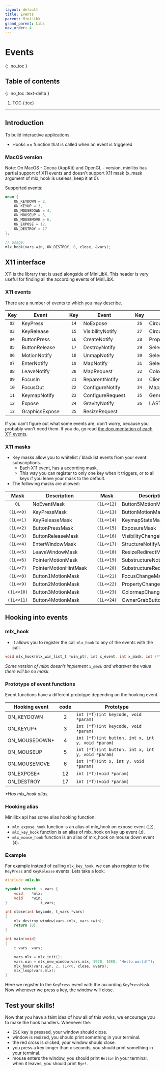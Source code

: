 ```yaml
---
layout: default
title: Events
parent: MiniLibX
grand_parent: Libs
nav_order: 4
---
```


# Events
{: .no_toc }

## Table of contents
{: .no_toc .text-delta }

1. TOC
{:toc}

---

## Introduction

To build interactive applications.

- Hooks == function that is called when an event is triggered

### MacOS version

Note: On MacOS - Cocoa (AppKit) and OpenGL - version, minilibx has partial support of X11 events and doesn't support X11 mask (x_mask argument of mlx_hook is useless, keep it at 0).

Supported events:
  
```c
enum {
	ON_KEYDOWN = 2,
	ON_KEYUP = 3,
	ON_MOUSEDOWN = 4,
	ON_MOUSEUP = 5,
	ON_MOUSEMOVE = 6,
	ON_EXPOSE = 12,
	ON_DESTROY = 17
};

// usage:
mlx_hook(vars.win, ON_DESTROY, 0, close, &vars);
```

## X11 interface

X11 is the library that is used alongside of MiniLibX. This header is very useful for finding all the according events of MiniLibX.

### X11 events

There are a number of events to which you may describe.

| Key  | Event         | | Key  | Event            | | Key  | Event            |
| :--: | ------------- |-| :--: | ---------------- |-| :--: | ---------------- |
| `02` | KeyPress      | | `14` | NoExpose         | | `26` | CirculateNotify  | 
| `03` | KeyRelease    | | `15` | VisibilityNotify | | `27` | CirculateRequest | 
| `04` | ButtonPress   | | `16` | CreateNotify     | | `28` | PropertyNotify   |
| `05` | ButtonRelease | | `17` | DestroyNotify    | | `29` | SelectionClear   |
| `06` | MotionNotify  | | `18` | UnmapNotify      | | `30` | SelectionRequest |
| `07` | EnterNotify   | | `19` | MapNotify        | | `31` | SelectionNotify  |
| `08` | LeaveNotify   | | `20` | MapRequest       | | `32` | ColormapNotify   |
| `09` | FocusIn       | | `21` | ReparentNotify   | | `33` | ClientMessage    |
| `10` | FocusOut      | | `22` | ConfigureNotify  | | `34` | MappingNotify    |
| `11` | KeymapNotify  | | `23` | ConfigureRequest | | `35` | GenericEvent     |
| `12` | Expose        | | `24` | GravityNotify    | | `36` | LASTEvent        |
| `13` | GraphicsExpose| | `25` | ResizeRequest    | |      |                  |


If you can't figure out what some events are, don't worry, because you probably won't need them. If you do, go read [the documentation of each X11 events](https://tronche.com/gui/x/xlib/events/).

### X11 masks

- Key masks allow you to whitelist / blacklist events from your event subscriptions.
	- Each X11 event, has a according mask.
	- This way you can register to only one key when it triggers, or to all keys if you leave your mask to the default.
- The following masks are allowed:

| Mask       | Description      | | Mask       | Description          |
| :--------: | ---------------- |-| :--------: | -------------------- |
| `0L`       | NoEventMask      | | `(1L<<12)` | Button5MotionMask    |
| `(1L<<0)`  | KeyPressMask     | | `(1L<<13)` | ButtonMotionMask     |
| `(1L<<1)`  | KeyReleaseMask   | | `(1L<<14)` | KeymapStateMask      |
| `(1L<<2)`  | ButtonPressMask  | | `(1L<<15)` | ExposureMask         |
| `(1L<<3)`  | ButtonReleaseMask| | `(1L<<16)` | VisibilityChangeMask |
| `(1L<<4)`  | EnterWindowMask  | | `(1L<<17)` | StructureNotifyMask  |
| `(1L<<5)`  | LeaveWindowMask  | | `(1L<<18)` | ResizeRedirectMask   |
| `(1L<<6)`  | PointerMotionMask| | `(1L<<19)` | SubstructureNotifyMask  |
|`(1L<<7)`|PointerMotionHintMask| | `(1L<<20)` | SubstructureRedirectMask|
| `(1L<<8)`  | Button1MotionMask| | `(1L<<21)` | FocusChangeMask      |
| `(1L<<9)`  | Button2MotionMask| | `(1L<<22)` | PropertyChangeMask   |
| `(1L<<10)` | Button3MotionMask| | `(1L<<23)` | ColormapChangeMask   |
| `(1L<<11)` | Button4MotionMask| | `(1L<<24)` | OwnerGrabButtonMask  |

## Hooking into events

### mlx_hook

- It allows you to register the call `mlx_hook` to any of the events with the call.

```c
void mlx_hook(mlx_win_list_t *win_ptr, int x_event, int x_mask, int (*f)(), void *param)
```

*Some version of mlbx doesn't implement `x_mask` and whatever the value there will be no mask.*

### Prototype of event functions

Event functions have a different prototype depending on the hooking event.

| Hooking event | code | Prototype            |
| ------------- | :--: | -------------------- |
| ON_KEYDOWN    |   2  | `int (*f)(int keycode, void *param)`   |
| ON_KEYUP*     |   3  | `int (*f)(int keycode, void *param)` |
| ON_MOUSEDOWN* |   4  | `int (*f)(int button, int x, int y, void *param)` |
| ON_MOUSEUP    |   5  | `int (*f)(int button, int x, int y, void *param)` |
| ON_MOUSEMOVE  |   6  | `int (*f)(int x, int y, void *param)` |
| ON_EXPOSE*    |  12  | `int (*f)(void *param)` |
| ON_DESTROY    |  17  | `int (*f)(void *param)` |

*\*Has mlx_hook alias.*

### Hooking alias

Minilibx api has some alias hooking function:

 - `mlx_expose_hook` function is an alias of mlx_hook on expose event (`12`).
 - `mlx_key_hook` function is an alias of mlx_hook on key up event (`3`).
 - `mlx_mouse_hook` function is an alias of mlx_hook on mouse down event (`4`).

### Example

For example instead of calling `mlx_key_hook`, we can also register to the `KeyPress` and `KeyRelease` events. Lets take a look:

```c
#include <mlx.h>

typedef struct	s_vars {
	void	*mlx;
	void	*win;
}				t_vars;

int	close(int keycode, t_vars *vars)
{
	mlx_destroy_window(vars->mlx, vars->win);
	return (0);
}

int	main(void)
{
	t_vars	vars;

	vars.mlx = mlx_init();
	vars.win = mlx_new_window(vars.mlx, 1920, 1080, "Hello world!");
	mlx_hook(vars.win, 2, 1L<<0, close, &vars);
	mlx_loop(vars.mlx);
}
```

Here we register to the `KeyPress` event with the according `KeyPressMask`.
Now whenever we press a key, the window will close.

## Test your skills!

Now that you have a faint idea of how all of this works, we encourage you to make the hook handlers. Whenever the:
- <kbd>ESC</kbd> key is pressed, your window should close.
- window is resized, you should print something in your terminal.
- the red cross is clicked, your window should close.
- you press a key longer than x seconds, you should print something in your terminal.
- mouse enters the window, you should print `Hello!` in your terminal, when it leaves, you should print `Bye!`.
